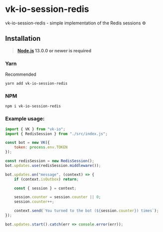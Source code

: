 # vk-io-session-redis
vk-io-session-redis - simple implementation of the Redis sessions ⚙️

## Installation
> **[Node.js](https://nodejs.org/) 13.0.0 or newer is required**

### Yarn
Recommended
```
yarn add vk-io-session-redis
```

### NPM
```
npm i vk-io-session-redis
```

### Example usage:

```js
import { VK } from "vk-io";
import { RedisSession } from "./src/index.js";

const bot = new VK({
    token: process.env.TOKEN
});

const redisSession = new RedisSession();
bot.updates.use(redisSession.middleware());

bot.updates.on("message", (context) => {
    if (context.isOutbox) return;

    const { session } = context;

    session.counter = session.counter || 0;
    session.counter++;

    context.send(`You turned to the bot (${session.counter}) times`);
});

bot.updates.start().catch(err => console.error(err));
```